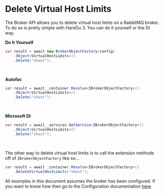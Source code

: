 # Delete Virtual Host Limits

The Broker API allows you to delete virtual host limits on a RabbitMQ broker. To do so is pretty simple with HareDu 3. You can do it yourself or the DI way.

**Do It Yourself**

```c#
var result = await new BrokerObjectFactory(config)
    .Object<VirtualHostLimits>()
    .Delete("vhost");
```
<br>

**Autofac**

```c#
var result = await _container.Resolve<IBrokerObjectFactory>()
    .Object<VirtualHostLimits>()
    .Delete("vhost");
```
<br>

**Microsoft DI**

```c#
var result = await _services.GetService<IBrokerObjectFactory>()
    .Object<VirtualHostLimits>()
    .Delete("vhost");
```
<br>

The other way to delete virtual host limits is to call the extension methods off of ```IBrokerObjectFactory``` like so...

```c#
var result = await _container.Resolve<IBrokerObjectFactory>()
    .DeleteVirtualHostLimits("vhost");
```

All examples in this document assumes the broker has been configured. If you want to know how then go to the Configuration documentation [here](https://github.com/ahives/HareDu3/blob/master/docs/configuration.md).


